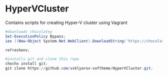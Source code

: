 # HyperVCluster
Contains scripts for creating Hyper-V cluster using Vagrant

```powershell
#downloads chocolatey
Set-ExecutionPolicy Bypass;
iex ((New-Object System.Net.WebClient).DownloadString('https://chocolatey.org/install.ps1'));

refreshenv;

#installs git and clone this repo
chocho install git;
git clone https://github.com/vsklyarov-softheme/HyperVCluster.git;
```
